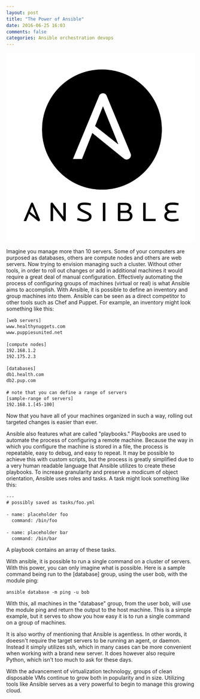 ```yaml
---
layout: post
title: "The Power of Ansible"
date: 2016-06-25 16:03
comments: false
categories: Ansible orchestration devops
---
```


<img src="/images/ansible-logo-transparent-background.png"/>


Imagine you manage more than 10 servers. 
Some of your computers are purposed as databases, others are compute nodes and others are web servers.
Now trying to envision managing such a cluster.
Without other tools, in order to roll out changes or add in additional machines it would require a great deal of manual configuration.
Effectively automating the process of configuring groups of machines (virtual or real) is what Ansible aims to accomplish.
With Ansible, it is possible to define an inventory and group machines into them.
Ansible can be seen as a direct competitor to other tools such as Chef and Puppet.
For example, an inventory might look something like this:

```
[web servers]
www.healthynuggets.com
www.puppiesunited.net

[compute nodes]
192.168.1.2
192.175.2.3

[databases]
db1.health.com
db2.pup.com

# note that you can define a range of servers
[sample-range of servers]
192.168.1.[45-100]

```
Now that you have all of your machines organized in such a way, rolling out targeted changes is easier than ever.

Ansible also features what are called "playbooks."
Playbooks are used to automate the process of configuring a remote machine.
Because the way in which you configure the machine is stored in a file, the process is repeatable, easy to debug, and easy to repeat.
It may be possible to achieve this with custom scripts, but the process is greatly simplified due to a very human readable language that Ansible utilizes to create these playbooks.
To increase granularity and preserve a modicum of object orientation, Ansible uses roles and tasks.
A task might look something like this:

```
---
# possibly saved as tasks/foo.yml

- name: placeholder foo
  command: /bin/foo

- name: placeholder bar
  command: /bin/bar
```

A playbook contains an array of these tasks.

With ansible, it is possible to run a single command on a cluster of servers.
With this power, you can only imagine what is possible.
Here is a sample command being run to the [database] group, using the user bob, with the module ping:

```
ansible database -m ping -u bob
```

With this, all machines in the "database" group, from the user bob, will use the module ping and return the output to the host machine.
This is a simple example, but it serves to show you how easy it is to run a single command on a group of machines.

It is also worthy of mentioning that Ansible is agentless.
In other words, it doeesn't require the target servers to be running an agent, or daemon.
Instead it simply utilizes ssh, which in many cases can be more convenient when working with a brand new server.
It does however also require Python, which isn't too much to ask for these days.

With the advancement of virtualization technology, groups of clean disposable VMs continue to grow both in popularity and in size.
Utilizing tools like Ansible serves as a very powerful to begin to manage this growing cloud.

